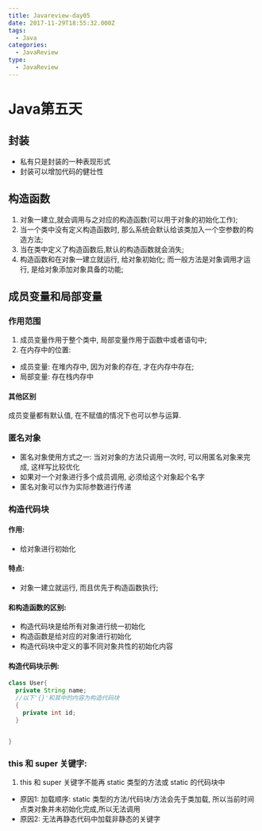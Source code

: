```yaml
---
title: Javareview-day05
date: 2017-11-29T18:55:32.000Z
tags:
  - Java
categories:
  - JavaReview
type:
  - JavaReview
---
```


# Java第五天

## 封装

- 私有只是封装的一种表现形式
- 封装可以增加代码的健壮性

## 构造函数

1. 对象一建立,就会调用与之对应的构造函数(可以用于对象的初始化工作);
2. 当一个类中没有定义构造函数时, 那么系统会默认给该类加入一个空参数的构造方法;
3. 当在类中定义了构造函数后,默认的构造函数就会消失;
4. 构造函数和在对象一建立就运行, 给对象初始化; 而一般方法是对象调用才运行, 是给对象添加对象具备的功能;

## 成员变量和局部变量

### 作用范围

1. 成员变量作用于整个类中, 局部变量作用于函数中或者语句中;
2. 在内存中的位置:

  - 成员变量: 在堆内存中, 因为对象的存在, 才在内存中存在;
  - 局部变量: 存在栈内存中
#### 其他区别
成员变量都有默认值, 在不赋值的情况下也可以参与运算.


### 匿名对象

- 匿名对象使用方式之一: 当对对象的方法只调用一次时, 可以用匿名对象来完成, 这样写比较优化
- 如果对一个对象进行多个成员调用, 必须给这个对象起个名字
- 匿名对象可以作为实际参数进行传递

### 构造代码块
#### 作用:
  - 给对象进行初始化

#### 特点:
  - 对象一建立就运行, 而且优先于构造函数执行;

#### 和构造函数的区别:
  - 构造代码块是给所有对象进行统一初始化
  - 构造函数是给对应的对象进行初始化
  - 构造代码块中定义的事不同对象共性的初始化内容

#### 构造代码块示例:

  ```java
  class User{
    private String name;
    //以下'{}'和其中的内容为构造代码块
    {
      private int id;
    }


  }

  ```

### this 和 super 关键字:

1. this 和 super 关键字不能再 static 类型的方法或 static 的代码块中

  - 原因1: 加载顺序: static 类型的方法/代码块/方法会先于类加载, 所以当前时间点类对象并未初始化完成,所以无法调用
  - 原因2: 无法再静态代码中加载非静态的关键字

